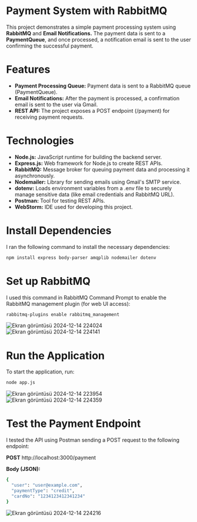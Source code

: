 # Payment System with RabbitMQ

This project demonstrates a simple payment processing system using **RabbitMQ** and **Email Notifications.** The payment data is sent to a **PaymentQueue**, and once processed, a notification email is sent to the user confirming the successful payment.

# Features

 - **Payment Processing Queue:** Payment data is sent to a RabbitMQ queue (PaymentQueue).
 - **Email Notifications:** After the payment is processed, a confirmation email is sent to the user via Gmail.
 - **REST API:** The project exposes a POST endpoint (/payment) for receiving payment requests.

# Technologies

 - **Node.js:** JavaScript runtime for building the backend server.
 - **Express.js:** Web framework for Node.js to create REST APIs.
 - **RabbitMQ:** Message broker for queuing payment data and processing it asynchronously.
 - **Nodemailer:** Library for sending emails using Gmail's SMTP service.
 - **dotenv:** Loads environment variables from a .env file to securely manage sensitive data (like email credentials and RabbitMQ URL).
 - **Postman:** Tool for testing REST APIs.
 - **WebStorm:** IDE used for developing this project.

# Install Dependencies

I ran the following command to install the necessary dependencies:
```bash
npm install express body-parser amqplib nodemailer dotenv
```

# Set up RabbitMQ
I used this command in RabbitMQ Command Prompt to enable the RabbitMQ management plugin (for web UI access):
```bash
rabbitmq-plugins enable rabbitmq_management
```
![Ekran görüntüsü 2024-12-14 224024](https://github.com/user-attachments/assets/9958dd01-e663-4bdd-9577-a888b1e9555a)
![Ekran görüntüsü 2024-12-14 224141](https://github.com/user-attachments/assets/704b2ff7-d309-4c77-97eb-0f12c709d909)

# Run the Application

To start the application, run:
```bash
node app.js
```
![Ekran görüntüsü 2024-12-14 223954](https://github.com/user-attachments/assets/3b9f12f8-93bd-4ddb-aa00-bc8392d0b96a)
![Ekran görüntüsü 2024-12-14 224359](https://github.com/user-attachments/assets/1c155aab-50e7-48bc-8431-2b157f68ed75)


# Test the Payment Endpoint

I tested the API using Postman sending a POST request to the following endpoint:

**POST** http://localhost:3000/payment

**Body (JSON):**
```bash
{
  "user": "user@example.com",
  "paymentType": "credit",
  "cardNo": "1234123412341234"
}
```

![Ekran görüntüsü 2024-12-14 224216](https://github.com/user-attachments/assets/11ed3583-ebbe-4661-aa8f-796cd284fc31)


